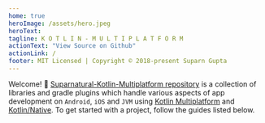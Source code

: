 ```yaml
---
home: true
heroImage: /assets/hero.jpeg
heroText: 
tagline: K O T L I N - M U L T I P L A T F O R M
actionText: "View Source on Github"
actionLink: /
footer: MIT Licensed | Copyright © 2018-present Suparn Gupta
---
```


Welcome! :wave: [Suparnatural-Kotlin-Multiplatform repository](https://github.com/suparngp/kotlin-multiplatform-projects/pull/create?base=suparngp%3Amaster&head=suparngp%3A52) is a collection of 
libraries and gradle plugins which handle various aspects of app development on `Android`, `iOS` and `JVM` using [Kotlin Multiplatform](https://kotlinlang.org/docs/reference/multiplatform.html) and [Kotlin/Native](https://kotlinlang.org/docs/reference/native-overview.html). To get started with a project, follow the guides listed below.

<hello />